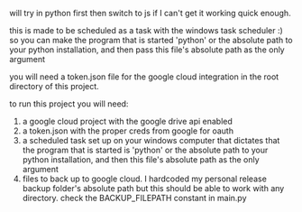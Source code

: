 will try in python first then switch to js if I can't get it working quick enough.

this is made to be scheduled as a task with the windows task scheduler :) so you can make the program that is started 'python' or the absolute path to your python installation, and then pass this file's absolute path as the only argument

you will need a token.json file for the google cloud integration in the root directory of this project.

to run this project you will need:

1. a google cloud project with the google drive api enabled
2. a token.json with the proper creds from google for oauth
3. a scheduled task set up on your windows computer that dictates that the program that is started is 'python' or the absolute path to your python installation, and then this file's absolute path as the only argument
4. files to back up to google cloud. I hardcoded my personal release backup folder's absolute path but this should be able to work with any directory. check the BACKUP_FILEPATH constant in main.py
